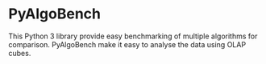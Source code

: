 # PyAlgoBench
This Python 3 library provide easy benchmarking of multiple algorithms for comparison. PyAlgoBench make it easy to analyse the data using OLAP cubes.
